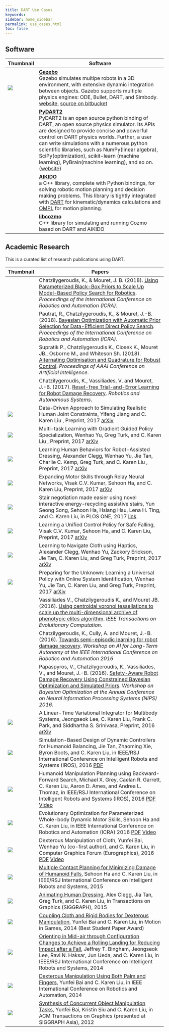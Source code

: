 ```yaml
---
title: DART Use Cases
keywords: 
sidebar: home_sidebar
permalink: use_cases.html
toc: false
---
```


## Software

| Thumbnail | Software |
|-----------|--------|
| <img src="http://www.gazebosim.org/assets/logos/gazebo_vert_pos_small-cae32db40df918570d1c43f1fccf1aa6.png"> | **[Gazebo](http://www.gazebosim.org/)** <br> Gazebo simulates multipe robots in a 3D environment, with extensive dynamic integration between objects. Gazebo supports multiple physics engines: ODE, Bullet, DART, and Simbody. [website](http://www.gazebosim.org/), [source on bitbucket](https://bitbucket.org/osrf/gazebo) |
|  | **[PyDART2](https://github.com/sehoonha/pydart2)** <br> PyDART2 is an open source python binding of DART, an open source physics simulator. Its APIs are designed to provide concise and powerful control on DART physics worlds. Further, a user can write simulations with a numerous python scientific libraries, such as NumPy(linear algebra), SciPy(optimization), scikit-learn (machine learning), PyBrain(machine learning), and so on. ([website](http://pydart2.readthedocs.io/)) |
|  | **[AIKIDO](https://github.com/personalrobotics/aikido)** <br> a C++ library, complete with Python bindings, for solving robotic motion planning and decision making problems. This library is tightly integrated with [DART](http://dartsim.github.io/) for kinematic/dynamics calculations and [OMPL](http://ompl.kavrakilab.org/) for motion planning. |
|  | **[libcozmo](https://github.com/personalrobotics/libcozmo)** <br> C++ library for simulating and running Cozmo based on DART and AIKIDO |

## Academic Research

This is a curated list of research publications using DART.

| Thumbnail | Papers |
|-----------|--------|
| | Chatzilygeroudis, K., & Mouret, J. B. (2018). [Using Parameterized Black-Box Priors to Scale Up Model-Based Policy Search for Robotics](https://arxiv.org/pdf/1709.06917). *Proceedings of the International Conference on Robotics and Automation (ICRA)*. |
| | Pautrat, R., Chatzilygeroudis, K., & Mouret, J.-B. (2018). [Bayesian Optimization with Automatic Prior Selection for Data-Efficient Direct Policy Search](https://arxiv.org/pdf/1709.06919). *Proceedings of the International Conference on Robotics and Automation (ICRA)*. |
| | Supratik P., Chatzilygeroudis K., Ciosek K., Mouret JB., Osborne M., and Whiteson Sh. (2018). [Alternating Optimisation and Quadrature for Robust Control](http://www.cs.ox.ac.uk/people/shimon.whiteson/pubs/paulaaai18.pdf). *Proceedings of AAAI Conference on Artificial Intelligence*. |
| | Chatzilygeroudis, K., Vassiliades, V. and Mouret, J.-B. (2017). [Reset-free Trial-and-Error Learning for Robot Damage Recovery](https://arxiv.org/pdf/1610.04213). *Robotics and Autonomous Systems*. |
| <img src="https://dartsim.github.io/images/use_cases/2017_data.jpg"/> | Data-Driven Approach to Simulating Realistic Human Joint Constraints, Yifeng Jiang and C. Karen Liu , Preprint, 2017 [arXiv](https://arxiv.org/abs/1709.08685) |
| <img src="https://dartsim.github.io/images/use_cases/2017_multi.jpg"/> | Multi-task Learning with Gradient Guided Policy Specialization, Wenhao Yu, Greg Turk, and C. Karen Liu , Preprint, 2017 [arXiv](https://arxiv.org/abs/1709.07979) |
| <img src="https://dartsim.github.io/images/use_cases/2017_learning_human.jpg"/> | Learning Human Behaviors for Robot-Assisted Dressing, Alexander Clegg, Wenhao Yu, Jie Tan, Charlie C. Kemp, Greg Turk, and C. Karen Liu , Preprint, 2017 [arXiv](https://arxiv.org/abs/1709.07033) |
| <img src="https://dartsim.github.io/images/use_cases/2017_expanding.jpg"/> | Expanding Motor Skills through Relay Neural Networks, Visak C.V. Kumar, Sehoon Ha, and C. Karen Liu, Preprint, 2017 [arXiv](https://arxiv.org/abs/1709.07932) |
| <img src="https://dartsim.github.io/images/use_cases/2017_stair.jpg"/> | Stair negotiation made easier using novel interactive energy-recycling assistive stairs, Yun Seong Song, Sehoon Ha, Hsiang Hsu, Lena H. Ting, and C. Karen Liu, in PLOS ONE, 2017 [link](http://journals.plos.org/plosone/article?id=10.1371/journal.pone.0179637) |
| <img src="https://dartsim.github.io/images/use_cases/2017_learning_a_unified.jpg"/> | Learning a Unified Control Policy for Safe Falling, Visak C.V. Kumar, Sehoon Ha, and C. Karen Liu, Preprint, 2017 [arXiv](https://arxiv.org/abs/1703.02905) |
| <img src="https://dartsim.github.io/images/use_cases/2017_learning_to_navigate.jpg"/> | Learning to Navigate Cloth using Haptics, Alexander Clegg, Wenhao Yu, Zackory Erickson, Jie Tan, C. Karen Liu, and Greg Turk, Preprint, 2017 [arXiv](https://arxiv.org/abs/1703.06905) |
| <img src="https://dartsim.github.io/images/use_cases/2017_preparing.jpg"/> | Preparing for the Unknown: Learning a Universal Policy with Online System Identification, Wenhao Yu, Jie Tan, C. Karen Liu, and Greg Turk, Preprint, 2017 [arXiv](https://arxiv.org/abs/1702.02453) |
| | Vassiliades V., Chatzilygeroudis K., and Mouret JB. (2016). [Using centroidal voronoi tessellations to scale up the multi-dimensional archive of phenotypic elites algorithm](https://arxiv.org/pdf/1610.05729.pdf). *IEEE Transactions on Evolutionary Computation*. |
| | Chatzilygeroudis, K., Cully, A. and Mouret, J.-B. (2016). [Towards semi-episodic learning for robot damage recovery](https://arxiv.org/abs/1610.01407). *Workshop on AI for Long-Term Autonomy at the IEEE International Conference on Robotics and Automation 2016* |
| | Papaspyros, V., Chatzilygeroudis, K., Vassiliades, V., and Mouret, J.-B. (2016). [Safety-Aware Robot Damage Recovery Using Constrained Bayesian Optimization and Simulated Priors](https://arxiv.org/pdf/1611.09419v3). *Workshop on Bayesian Optimization at the Annual Conference on Neural Information Processing Systems (NIPS) 2016.* |
| <img src="https://dartsim.github.io/images/use_cases/2016_a_linear.jpg"/> | A Linear-Time Variational Integrator for Multibody Systems, Jeongseok Lee, C. Karen Liu, Frank C. Park, and Siddhartha S. Srinivasa, Preprint, 2016 [arXiv](https://arxiv.org/abs/1609.02898) |
| <img src="http://dartsim.github.io/images/use_cases/2016_simulation.jpg"/> | Simulation-Based Design of Dynamic Controllers for Humanoid Balancing, Jie Tan, Zhaoming Xie, Byron Boots, and C. Karen Liu, in IEEE/RSJ International Conference on Intelligent Robots and Systems (IROS), 2016 [PDF](http://www.cc.gatech.edu/~bboots3/files/Simulation_based_design.pdf) |
| <img src="https://dartsim.github.io/images/use_cases/2016_humanoid.jpg"/> | Humanoid Manipulation Planning using Backward-Forward Search, Michael X. Grey, Caelan R. Garrett, C. Karen Liu, Aaron D. Ames, and Andrea L. Thomaz, in IEEE/RSJ International Conference on Intelligent Robots and Systems (IROS), 2016 [PDF](http://www.cc.gatech.edu/graphics/projects/Grey/humanoid_hbf_iros2016.pdf) [Video](http://www.cc.gatech.edu/graphics/projects/Grey/iros2016_humanoid_hbf.mp4) |
| <img src="https://dartsim.github.io/images/use_cases/2016_evolutionary.jpg"/> | Evolutionary Optimization for Parameterized Whole-body Dynamic Motor Skills, Sehoon Ha and C. Karen Liu, in IEEE International Conference on Robotics and Automation (ICRA) 2016 [PDF](http://sehoonha.com/projects/ha2016eop/2016_optskill.pdf) [Video](https://youtu.be/vomyRgVj21w) |
| <img src="https://dartsim.github.io/images/use_cases/2016_dexterous.jpg"/> | Dexterous Manipulation of Cloth, Yunfei Bai, Wenhao Yu (co-first author), and C. Karen Liu, in Computer Graphics Forum (Eurographics), 2016 [PDF](http://www.cc.gatech.edu/~ybai30/cloth_manipulation/paper_cloth_manipulation.pdf) [Video](https://youtu.be/_H_PlIvL3-k) |
| <img src="https://dartsim.github.io/images/use_cases/2015_multiple.jpg"/>  | [Multiple Contact Planning for Minimizing Damage of Humanoid Falls](http://www.cc.gatech.edu/~sha9/projects/ha2015mcs/index.html), Sehoon Ha and C. Karen Liu, in IEEE/RSJ International Conference on Intelligent Robots and Systems, 2015 |
| <img src="https://dartsim.github.io/images/use_cases/2015_animating.jpg"/>  | [Animating Human Dressing](http://www.cc.gatech.edu/~aclegg3/projects/AnimatingHumanDressing.html), Alex Clegg, Jia Tan, Greg Turk, and C. Karen Liu, in Transactions on Graphics (SIGGRAPH), 2015 |
| <img src="https://dartsim.github.io/images/use_cases/2014_coupling.jpg"/>  | [Coupling Cloth and Rigid Bodies for Dexterous Manipulation](http://www.cc.gatech.edu/~ybai30/cloth/paper_cloth.pdf), Yunfei Bai and C. Karen Liu, in Motion in Games, 2014 (Best Student Paper Award) |
| <img src="https://dartsim.github.io/images/use_cases/2014_orienting.png"/>  | [Orienting in Mid-air through Configuration Changes to Achieve a Rolling Landing for Reducing Impact after a Fall](http://www.cc.gatech.edu/~karenliu/bingham_inertiabot_IROS2014.pdf), Jeffrey T. Bingham, Jeongseok Lee, Ravi N. Haksar, Jun Ueda, and C. Karen Liu, in IEEE/RSJ International Conference on Intelligent Robots and Systems, 2014 |
| <img src="https://dartsim.github.io/images/use_cases/2014_dexterous.jpg"/> | [Dexterous Manipulation Using Both Palm and Fingers](http://www.cc.gatech.edu/~ybai30/hand/hand.html), Yunfei Bai and C. Karen Liu, in IEEE International Conference on Robotics and Automation, 2014 |
| <img src="https://dartsim.github.io/images/use_cases/2012_synthesis.jpg"/> | [Synthesis of Concurrent Object Manipulation Tasks](http://www.cc.gatech.edu/~ybai30/multitask/multitask.html), Yunfei Bai, Kristin Siu and C. Karen Liu, in ACM Transactions on Graphics (presented at SIGGRAPH Asia), 2012 |




